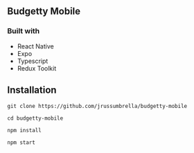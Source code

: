 ## Budgetty Mobile

### Built with

- React Native
- Expo
- Typescript
- Redux Toolkit

## Installation

```
git clone https://github.com/jrussumbrella/budgetty-mobile

cd budgetty-mobile

npm install

npm start
```
